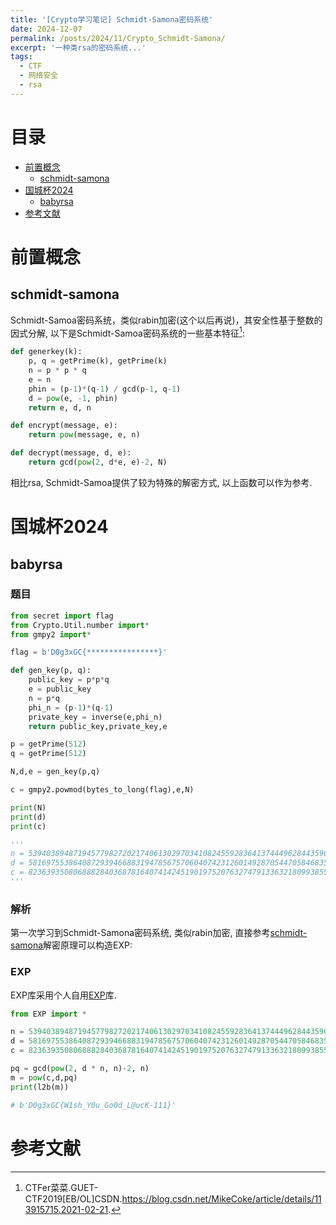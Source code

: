 ```yaml
---
title: '[Crypto学习笔记] Schmidt-Samona密码系统'
date: 2024-12-07
permalink: /posts/2024/11/Crypto_Schmidt-Samona/
excerpt: '一种类rsa的密码系统...'
tags:
  - CTF
  - 网络安全
  - rsa
---
```


# 目录

- [前置概念](#前置概念)
    - [schmidt-samona](#schmidt-samona)
- [国城杯2024](#国城杯2024)
    - [babyrsa](#babyrsa)
- [参考文献](#参考文献)

# 前置概念

## schmidt-samona

Schmidt-Samoa密码系统，类似rabin加密(这个以后再说)，其安全性基于整数的因式分解, 以下是Schmidt-Samoa密码系统的一些基本特征[^schmidt-samona]:

```python
def generkey(k):
	p, q = getPrime(k), getPrime(k)
	n = p * p * q
    e = n
	phin = (p-1)*(q-1) / gcd(p-1, q-1)
	d = pow(e, -1, phin)
	return e, d, n

def encrypt(message, e):
    return pow(message, e, n)

def decrypt(message, d, e):
    return gcd(pow(2, d*e, e)-2, N)
```

相比rsa, Schmidt-Samoa提供了较为特殊的解密方式, 以上函数可以作为参考.

# 国城杯2024

## babyrsa

### 题目

```python
from secret import flag
from Crypto.Util.number import*
from gmpy2 import*

flag = b'D0g3xGC{****************}'

def gen_key(p, q):
    public_key = p*p*q
    e = public_key
    n = p*q
    phi_n = (p-1)*(q-1)
    private_key = inverse(e,phi_n)
    return public_key,private_key,e

p = getPrime(512)
q = getPrime(512)

N,d,e = gen_key(p,q)

c = gmpy2.powmod(bytes_to_long(flag),e,N)

print(N)
print(d)
print(c)

'''
n = 539403894871945779827202174061302970341082455928364137444962844359039924160163196863639732747261316352083923762760392277536591121706270680734175544093484423564223679628430671167864783270170316881238613070741410367403388936640139281272357761773388084534717028640788227350254140821128908338938211038299089224967666902522698905762169859839320277939509727532793553875254243396522340305880944219886874086251872580220405893975158782585205038779055706441633392356197489
d = 58169755386408729394668831947856757060407423126014928705447058468355548861569452522734305188388017764321018770435192767746145932739423507387500606563617116764196418533748380893094448060562081543927295828007016873588530479985728135015510171217414380395169021607415979109815455365309760152218352878885075237009
c = 82363935080688828403687816407414245190197520763274791336321809938555352729292372511750720874636733170318783864904860402219217916275532026726988967173244517058861515301795651235356589935260088896862597321759820481288634232602161279508285376396160040216717452399727353343286840178630019331762024227868572613111538565515895048015318352044475799556833174329418774012639769680007774968870455333386419199820213165698948819857171366903857477182306178673924861370469175
'''
```

### 解析

第一次学习到Schmidt-Samona密码系统, 类似rabin加密, 直接参考[schmidt-samona](#schmidt-samona)解密原理可以构造EXP:

### EXP

EXP库采用个人自用[EXP](https://gitee.com/cryingn/exp)库.

```python
from EXP import *

n = 539403894871945779827202174061302970341082455928364137444962844359039924160163196863639732747261316352083923762760392277536591121706270680734175544093484423564223679628430671167864783270170316881238613070741410367403388936640139281272357761773388084534717028640788227350254140821128908338938211038299089224967666902522698905762169859839320277939509727532793553875254243396522340305880944219886874086251872580220405893975158782585205038779055706441633392356197489
d = 58169755386408729394668831947856757060407423126014928705447058468355548861569452522734305188388017764321018770435192767746145932739423507387500606563617116764196418533748380893094448060562081543927295828007016873588530479985728135015510171217414380395169021607415979109815455365309760152218352878885075237009
c = 82363935080688828403687816407414245190197520763274791336321809938555352729292372511750720874636733170318783864904860402219217916275532026726988967173244517058861515301795651235356589935260088896862597321759820481288634232602161279508285376396160040216717452399727353343286840178630019331762024227868572613111538565515895048015318352044475799556833174329418774012639769680007774968870455333386419199820213165698948819857171366903857477182306178673924861370469175

pq = gcd(pow(2, d * n, n)-2, n)
m = pow(c,d,pq)
print(l2b(m))

# b'D0g3xGC{W1sh_Y0u_Go0d_L@ucK-111}'
```

# 参考文献

[^schmidt-samona]: CTFer菜菜.GUET-CTF2019[EB/OL]CSDN.https://blog.csdn.net/MikeCoke/article/details/113915715.2021-02-21.
